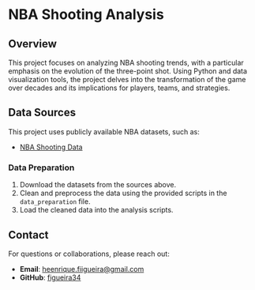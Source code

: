 # NBA Shooting Analysis

## Overview
This project focuses on analyzing NBA shooting trends, with a particular emphasis on the evolution of the three-point shot. Using Python and data visualization tools, the project delves into the transformation of the game over decades and its implications for players, teams, and strategies. 


## Data Sources
This project uses publicly available NBA datasets, such as:
- [NBA Shooting Data](https://www.kaggle.com/datasets/mexwell/nba-shots)


### Data Preparation
1. Download the datasets from the sources above.
2. Clean and preprocess the data using the provided scripts in the `data_preparation` file.
3. Load the cleaned data into the analysis scripts.


## Contact
For questions or collaborations, please reach out:
- **Email**: [heenrique.fiigueira@gmail.com](mailto:heenrique.fiigueira@gmail.com)
- **GitHub**: [figueira34](https://github.com/https://github.com/figueira34)
